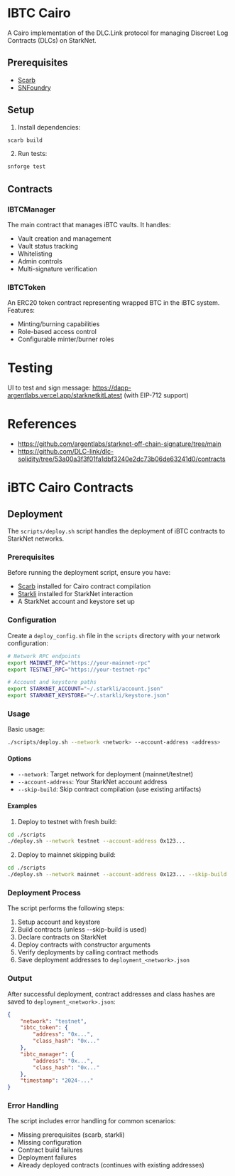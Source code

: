 # IBTC Cairo

A Cairo implementation of the DLC.Link protocol for managing Discreet Log Contracts (DLCs) on StarkNet.

## Prerequisites

- [Scarb](https://docs.swmansion.com/scarb/download)
- [SNFoundry](https://foundry-rs.github.io/starknet-foundry/getting-started/installation.html)

## Setup

1. Install dependencies:
```bash
scarb build
```

2. Run tests:
```bash
snforge test
```

## Contracts

### IBTCManager
The main contract that manages iBTC vaults. It handles:
- Vault creation and management
- Vault status tracking
- Whitelisting
- Admin controls
- Multi-signature verification

### IBTCToken
An ERC20 token contract representing wrapped BTC in the iBTC system. Features:
- Minting/burning capabilities
- Role-based access control
- Configurable minter/burner roles

# Testing
UI to test and sign message: https://dapp-argentlabs.vercel.app/starknetkitLatest (with EIP-712 support)

# References
- https://github.com/argentlabs/starknet-off-chain-signature/tree/main
- https://github.com/DLC-link/dlc-solidity/tree/53a00a3f3f01fa1dbf3240e2dc73b06de63241d0/contracts

# iBTC Cairo Contracts

## Deployment

The `scripts/deploy.sh` script handles the deployment of iBTC contracts to StarkNet networks.

### Prerequisites

Before running the deployment script, ensure you have:

- [Scarb](https://docs.swmansion.com/scarb/) installed for Cairo contract compilation
- [Starkli](https://book.starkli.rs/) installed for StarkNet interaction
- A StarkNet account and keystore set up

### Configuration

Create a `deploy_config.sh` file in the `scripts` directory with your network configuration:

```bash
# Network RPC endpoints
export MAINNET_RPC="https://your-mainnet-rpc"
export TESTNET_RPC="https://your-testnet-rpc"

# Account and keystore paths
export STARKNET_ACCOUNT="~/.starkli/account.json"
export STARKNET_KEYSTORE="~/.starkli/keystore.json"
```

### Usage

Basic usage:
```bash
./scripts/deploy.sh --network <network> --account-address <address>
```

#### Options

- `--network`: Target network for deployment (mainnet/testnet)
- `--account-address`: Your StarkNet account address
- `--skip-build`: Skip contract compilation (use existing artifacts)

#### Examples

1. Deploy to testnet with fresh build:
```bash
cd ./scripts
./deploy.sh --network testnet --account-address 0x123...
```

2. Deploy to mainnet skipping build:
```bash
cd ./scripts
./deploy.sh --network mainnet --account-address 0x123... --skip-build
```

### Deployment Process

The script performs the following steps:

1. Setup account and keystore
2. Build contracts (unless --skip-build is used)
3. Declare contracts on StarkNet
4. Deploy contracts with constructor arguments
5. Verify deployments by calling contract methods
6. Save deployment addresses to `deployment_<network>.json`

### Output

After successful deployment, contract addresses and class hashes are saved to `deployment_<network>.json`:

```json
{
    "network": "testnet",
    "ibtc_token": {
        "address": "0x...",
        "class_hash": "0x..."
    },
    "ibtc_manager": {
        "address": "0x...",
        "class_hash": "0x..."
    },
    "timestamp": "2024-..."
}
```

### Error Handling

The script includes error handling for common scenarios:
- Missing prerequisites (scarb, starkli)
- Missing configuration
- Contract build failures
- Deployment failures
- Already deployed contracts (continues with existing addresses)
